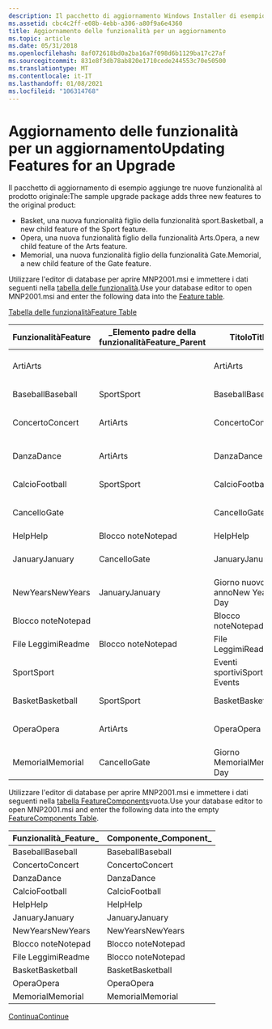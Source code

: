```yaml
---
description: Il pacchetto di aggiornamento Windows Installer di esempio aggiunge nuove funzionalità al prodotto originale.
ms.assetid: cbc4c2ff-e08b-4ebb-a306-a80f9a6e4360
title: Aggiornamento delle funzionalità per un aggiornamento
ms.topic: article
ms.date: 05/31/2018
ms.openlocfilehash: 8af072618bd0a2ba16a7f098d6b1129ba17c27af
ms.sourcegitcommit: 831e8f3db78ab820e1710cede244553c70e50500
ms.translationtype: MT
ms.contentlocale: it-IT
ms.lasthandoff: 01/08/2021
ms.locfileid: "106314768"
---
```

# <a name="updating-features-for-an-upgrade"></a><span data-ttu-id="eeb34-103">Aggiornamento delle funzionalità per un aggiornamento</span><span class="sxs-lookup"><span data-stu-id="eeb34-103">Updating Features for an Upgrade</span></span>

<span data-ttu-id="eeb34-104">Il pacchetto di aggiornamento di esempio aggiunge tre nuove funzionalità al prodotto originale:</span><span class="sxs-lookup"><span data-stu-id="eeb34-104">The sample upgrade package adds three new features to the original product:</span></span>

-   <span data-ttu-id="eeb34-105">Basket, una nuova funzionalità figlio della funzionalità sport.</span><span class="sxs-lookup"><span data-stu-id="eeb34-105">Basketball, a new child feature of the Sport feature.</span></span>
-   <span data-ttu-id="eeb34-106">Opera, una nuova funzionalità figlio della funzionalità Arts.</span><span class="sxs-lookup"><span data-stu-id="eeb34-106">Opera, a new child feature of the Arts feature.</span></span>
-   <span data-ttu-id="eeb34-107">Memorial, una nuova funzionalità figlio della funzionalità Gate.</span><span class="sxs-lookup"><span data-stu-id="eeb34-107">Memorial, a new child feature of the Gate feature.</span></span>

<span data-ttu-id="eeb34-108">Utilizzare l'editor di database per aprire MNP2001.msi e immettere i dati seguenti nella [tabella delle funzionalità](feature-table.md).</span><span class="sxs-lookup"><span data-stu-id="eeb34-108">Use your database editor to open MNP2001.msi and enter the following data into the [Feature table](feature-table.md).</span></span>

[<span data-ttu-id="eeb34-109">Tabella delle funzionalità</span><span class="sxs-lookup"><span data-stu-id="eeb34-109">Feature Table</span></span>](feature-table.md)



| <span data-ttu-id="eeb34-110">Funzionalità</span><span class="sxs-lookup"><span data-stu-id="eeb34-110">Feature</span></span>    | <span data-ttu-id="eeb34-111">\_Elemento padre della funzionalità</span><span class="sxs-lookup"><span data-stu-id="eeb34-111">Feature\_Parent</span></span> | <span data-ttu-id="eeb34-112">Titolo</span><span class="sxs-lookup"><span data-stu-id="eeb34-112">Title</span></span>         | <span data-ttu-id="eeb34-113">Descrizione</span><span class="sxs-lookup"><span data-stu-id="eeb34-113">Description</span></span>                | <span data-ttu-id="eeb34-114">Visualizza</span><span class="sxs-lookup"><span data-stu-id="eeb34-114">Display</span></span> | <span data-ttu-id="eeb34-115">Level</span><span class="sxs-lookup"><span data-stu-id="eeb34-115">Level</span></span> | <span data-ttu-id="eeb34-116">Directory\_</span><span class="sxs-lookup"><span data-stu-id="eeb34-116">Directory\_</span></span> | <span data-ttu-id="eeb34-117">Attributi</span><span class="sxs-lookup"><span data-stu-id="eeb34-117">Attributes</span></span> |
|------------|-----------------|---------------|----------------------------|---------|-------|-------------|------------|
| <span data-ttu-id="eeb34-118">Arti</span><span class="sxs-lookup"><span data-stu-id="eeb34-118">Arts</span></span>       |                 | <span data-ttu-id="eeb34-119">Arti</span><span class="sxs-lookup"><span data-stu-id="eeb34-119">Arts</span></span>          | <span data-ttu-id="eeb34-120">Eventi Arts in Red Park.</span><span class="sxs-lookup"><span data-stu-id="eeb34-120">Arts events at Red Park.</span></span>   | <span data-ttu-id="eeb34-121">18</span><span class="sxs-lookup"><span data-stu-id="eeb34-121">18</span></span>      | <span data-ttu-id="eeb34-122">3</span><span class="sxs-lookup"><span data-stu-id="eeb34-122">3</span></span>     | <span data-ttu-id="eeb34-123">NOTEPADDIR</span><span class="sxs-lookup"><span data-stu-id="eeb34-123">NOTEPADDIR</span></span>  | <span data-ttu-id="eeb34-124">0</span><span class="sxs-lookup"><span data-stu-id="eeb34-124">0</span></span>          |
| <span data-ttu-id="eeb34-125">Baseball</span><span class="sxs-lookup"><span data-stu-id="eeb34-125">Baseball</span></span>   | <span data-ttu-id="eeb34-126">Sport</span><span class="sxs-lookup"><span data-stu-id="eeb34-126">Sport</span></span>           | <span data-ttu-id="eeb34-127">Baseball</span><span class="sxs-lookup"><span data-stu-id="eeb34-127">Baseball</span></span>      | <span data-ttu-id="eeb34-128">Partite di baseball</span><span class="sxs-lookup"><span data-stu-id="eeb34-128">Baseball Games</span></span>             | <span data-ttu-id="eeb34-129">17</span><span class="sxs-lookup"><span data-stu-id="eeb34-129">17</span></span>      | <span data-ttu-id="eeb34-130">3</span><span class="sxs-lookup"><span data-stu-id="eeb34-130">3</span></span>     | <span data-ttu-id="eeb34-131">SPORTDIR</span><span class="sxs-lookup"><span data-stu-id="eeb34-131">SPORTDIR</span></span>    | <span data-ttu-id="eeb34-132">32</span><span class="sxs-lookup"><span data-stu-id="eeb34-132">32</span></span>         |
| <span data-ttu-id="eeb34-133">Concerto</span><span class="sxs-lookup"><span data-stu-id="eeb34-133">Concert</span></span>    | <span data-ttu-id="eeb34-134">Arti</span><span class="sxs-lookup"><span data-stu-id="eeb34-134">Arts</span></span>            | <span data-ttu-id="eeb34-135">Concerto</span><span class="sxs-lookup"><span data-stu-id="eeb34-135">Concert</span></span>       | <span data-ttu-id="eeb34-136">Eventi del concerto in Red Park</span><span class="sxs-lookup"><span data-stu-id="eeb34-136">Concert events at Red Park</span></span> | <span data-ttu-id="eeb34-137">19</span><span class="sxs-lookup"><span data-stu-id="eeb34-137">19</span></span>      | <span data-ttu-id="eeb34-138">3</span><span class="sxs-lookup"><span data-stu-id="eeb34-138">3</span></span>     | <span data-ttu-id="eeb34-139">ARTSDIR</span><span class="sxs-lookup"><span data-stu-id="eeb34-139">ARTSDIR</span></span>     | <span data-ttu-id="eeb34-140">2</span><span class="sxs-lookup"><span data-stu-id="eeb34-140">2</span></span>          |
| <span data-ttu-id="eeb34-141">Danza</span><span class="sxs-lookup"><span data-stu-id="eeb34-141">Dance</span></span>      | <span data-ttu-id="eeb34-142">Arti</span><span class="sxs-lookup"><span data-stu-id="eeb34-142">Arts</span></span>            | <span data-ttu-id="eeb34-143">Danza</span><span class="sxs-lookup"><span data-stu-id="eeb34-143">Dance</span></span>         | <span data-ttu-id="eeb34-144">Eventi di danza nel Red Park</span><span class="sxs-lookup"><span data-stu-id="eeb34-144">Dance events at Red Park</span></span>   | <span data-ttu-id="eeb34-145">21</span><span class="sxs-lookup"><span data-stu-id="eeb34-145">21</span></span>      | <span data-ttu-id="eeb34-146">3</span><span class="sxs-lookup"><span data-stu-id="eeb34-146">3</span></span>     | <span data-ttu-id="eeb34-147">ARTSDIR</span><span class="sxs-lookup"><span data-stu-id="eeb34-147">ARTSDIR</span></span>     | <span data-ttu-id="eeb34-148">2</span><span class="sxs-lookup"><span data-stu-id="eeb34-148">2</span></span>          |
| <span data-ttu-id="eeb34-149">Calcio</span><span class="sxs-lookup"><span data-stu-id="eeb34-149">Football</span></span>   | <span data-ttu-id="eeb34-150">Sport</span><span class="sxs-lookup"><span data-stu-id="eeb34-150">Sport</span></span>           | <span data-ttu-id="eeb34-151">Calcio</span><span class="sxs-lookup"><span data-stu-id="eeb34-151">Football</span></span>      | <span data-ttu-id="eeb34-152">Partite di calcio</span><span class="sxs-lookup"><span data-stu-id="eeb34-152">Football Games</span></span>             | <span data-ttu-id="eeb34-153">13</span><span class="sxs-lookup"><span data-stu-id="eeb34-153">13</span></span>      | <span data-ttu-id="eeb34-154">3</span><span class="sxs-lookup"><span data-stu-id="eeb34-154">3</span></span>     | <span data-ttu-id="eeb34-155">SPORTDIR</span><span class="sxs-lookup"><span data-stu-id="eeb34-155">SPORTDIR</span></span>    | <span data-ttu-id="eeb34-156">2</span><span class="sxs-lookup"><span data-stu-id="eeb34-156">2</span></span>          |
| <span data-ttu-id="eeb34-157">Cancello</span><span class="sxs-lookup"><span data-stu-id="eeb34-157">Gate</span></span>       |                 | <span data-ttu-id="eeb34-158">Cancello</span><span class="sxs-lookup"><span data-stu-id="eeb34-158">Gate</span></span>          | <span data-ttu-id="eeb34-159">Ricoveri del Red Park</span><span class="sxs-lookup"><span data-stu-id="eeb34-159">Red Park's Admissions</span></span>      | <span data-ttu-id="eeb34-160">6</span><span class="sxs-lookup"><span data-stu-id="eeb34-160">6</span></span>       | <span data-ttu-id="eeb34-161">3</span><span class="sxs-lookup"><span data-stu-id="eeb34-161">3</span></span>     | <span data-ttu-id="eeb34-162">NOTEPADDIR</span><span class="sxs-lookup"><span data-stu-id="eeb34-162">NOTEPADDIR</span></span>  | <span data-ttu-id="eeb34-163">0</span><span class="sxs-lookup"><span data-stu-id="eeb34-163">0</span></span>          |
| <span data-ttu-id="eeb34-164">Help</span><span class="sxs-lookup"><span data-stu-id="eeb34-164">Help</span></span>       | <span data-ttu-id="eeb34-165">Blocco note</span><span class="sxs-lookup"><span data-stu-id="eeb34-165">Notepad</span></span>         | <span data-ttu-id="eeb34-166">Help</span><span class="sxs-lookup"><span data-stu-id="eeb34-166">Help</span></span>          | <span data-ttu-id="eeb34-167">File della guida.</span><span class="sxs-lookup"><span data-stu-id="eeb34-167">Help file.</span></span>                 | <span data-ttu-id="eeb34-168">5</span><span class="sxs-lookup"><span data-stu-id="eeb34-168">5</span></span>       | <span data-ttu-id="eeb34-169">3</span><span class="sxs-lookup"><span data-stu-id="eeb34-169">3</span></span>     | <span data-ttu-id="eeb34-170">NOTEPADDIR</span><span class="sxs-lookup"><span data-stu-id="eeb34-170">NOTEPADDIR</span></span>  | <span data-ttu-id="eeb34-171">1</span><span class="sxs-lookup"><span data-stu-id="eeb34-171">1</span></span>          |
| <span data-ttu-id="eeb34-172">January</span><span class="sxs-lookup"><span data-stu-id="eeb34-172">January</span></span>    | <span data-ttu-id="eeb34-173">Cancello</span><span class="sxs-lookup"><span data-stu-id="eeb34-173">Gate</span></span>            | <span data-ttu-id="eeb34-174">January</span><span class="sxs-lookup"><span data-stu-id="eeb34-174">January</span></span>       | <span data-ttu-id="eeb34-175">Ammissioni di gennaio</span><span class="sxs-lookup"><span data-stu-id="eeb34-175">January Admissions</span></span>         | <span data-ttu-id="eeb34-176">7</span><span class="sxs-lookup"><span data-stu-id="eeb34-176">7</span></span>       | <span data-ttu-id="eeb34-177">3</span><span class="sxs-lookup"><span data-stu-id="eeb34-177">3</span></span>     | <span data-ttu-id="eeb34-178">MONDIno</span><span class="sxs-lookup"><span data-stu-id="eeb34-178">MONDIR</span></span>      | <span data-ttu-id="eeb34-179">2</span><span class="sxs-lookup"><span data-stu-id="eeb34-179">2</span></span>          |
| <span data-ttu-id="eeb34-180">NewYears</span><span class="sxs-lookup"><span data-stu-id="eeb34-180">NewYears</span></span>   | <span data-ttu-id="eeb34-181">January</span><span class="sxs-lookup"><span data-stu-id="eeb34-181">January</span></span>         | <span data-ttu-id="eeb34-182">Giorno nuovo anno</span><span class="sxs-lookup"><span data-stu-id="eeb34-182">New Years Day</span></span> | <span data-ttu-id="eeb34-183">Ricoveri nuovi anni</span><span class="sxs-lookup"><span data-stu-id="eeb34-183">New Years Day Admissions</span></span>   | <span data-ttu-id="eeb34-184">9</span><span class="sxs-lookup"><span data-stu-id="eeb34-184">9</span></span>       | <span data-ttu-id="eeb34-185">3</span><span class="sxs-lookup"><span data-stu-id="eeb34-185">3</span></span>     | <span data-ttu-id="eeb34-186">HOLDIR</span><span class="sxs-lookup"><span data-stu-id="eeb34-186">HOLDIR</span></span>      | <span data-ttu-id="eeb34-187">2</span><span class="sxs-lookup"><span data-stu-id="eeb34-187">2</span></span>          |
| <span data-ttu-id="eeb34-188">Blocco note</span><span class="sxs-lookup"><span data-stu-id="eeb34-188">Notepad</span></span>    |                 | <span data-ttu-id="eeb34-189">Blocco note</span><span class="sxs-lookup"><span data-stu-id="eeb34-189">Notepad</span></span>       | <span data-ttu-id="eeb34-190">Editor blocco note</span><span class="sxs-lookup"><span data-stu-id="eeb34-190">Notepad Editor</span></span>             | <span data-ttu-id="eeb34-191">1</span><span class="sxs-lookup"><span data-stu-id="eeb34-191">1</span></span>       | <span data-ttu-id="eeb34-192">3</span><span class="sxs-lookup"><span data-stu-id="eeb34-192">3</span></span>     | <span data-ttu-id="eeb34-193">NOTEPADDIR</span><span class="sxs-lookup"><span data-stu-id="eeb34-193">NOTEPADDIR</span></span>  | <span data-ttu-id="eeb34-194">0</span><span class="sxs-lookup"><span data-stu-id="eeb34-194">0</span></span>          |
| <span data-ttu-id="eeb34-195">File Leggimi</span><span class="sxs-lookup"><span data-stu-id="eeb34-195">Readme</span></span>     | <span data-ttu-id="eeb34-196">Blocco note</span><span class="sxs-lookup"><span data-stu-id="eeb34-196">Notepad</span></span>         | <span data-ttu-id="eeb34-197">File Leggimi</span><span class="sxs-lookup"><span data-stu-id="eeb34-197">Readme</span></span>        | <span data-ttu-id="eeb34-198">File Leggimi</span><span class="sxs-lookup"><span data-stu-id="eeb34-198">Readme File</span></span>                | <span data-ttu-id="eeb34-199">3</span><span class="sxs-lookup"><span data-stu-id="eeb34-199">3</span></span>       | <span data-ttu-id="eeb34-200">3</span><span class="sxs-lookup"><span data-stu-id="eeb34-200">3</span></span>     | <span data-ttu-id="eeb34-201">NOTEPADDIR</span><span class="sxs-lookup"><span data-stu-id="eeb34-201">NOTEPADDIR</span></span>  | <span data-ttu-id="eeb34-202">0</span><span class="sxs-lookup"><span data-stu-id="eeb34-202">0</span></span>          |
| <span data-ttu-id="eeb34-203">Sport</span><span class="sxs-lookup"><span data-stu-id="eeb34-203">Sport</span></span>      |                 | <span data-ttu-id="eeb34-204">Eventi sportivi</span><span class="sxs-lookup"><span data-stu-id="eeb34-204">Sport Events</span></span>  | <span data-ttu-id="eeb34-205">Eventi sportivi al Red Park</span><span class="sxs-lookup"><span data-stu-id="eeb34-205">Sport Events at Red Park</span></span>   | <span data-ttu-id="eeb34-206">12</span><span class="sxs-lookup"><span data-stu-id="eeb34-206">12</span></span>      | <span data-ttu-id="eeb34-207">3</span><span class="sxs-lookup"><span data-stu-id="eeb34-207">3</span></span>     | <span data-ttu-id="eeb34-208">NOTEPADDIR</span><span class="sxs-lookup"><span data-stu-id="eeb34-208">NOTEPADDIR</span></span>  | <span data-ttu-id="eeb34-209">0</span><span class="sxs-lookup"><span data-stu-id="eeb34-209">0</span></span>          |
| <span data-ttu-id="eeb34-210">Basket</span><span class="sxs-lookup"><span data-stu-id="eeb34-210">Basketball</span></span> | <span data-ttu-id="eeb34-211">Sport</span><span class="sxs-lookup"><span data-stu-id="eeb34-211">Sport</span></span>           | <span data-ttu-id="eeb34-212">Basket</span><span class="sxs-lookup"><span data-stu-id="eeb34-212">Basketball</span></span>    | <span data-ttu-id="eeb34-213">Giochi Basket</span><span class="sxs-lookup"><span data-stu-id="eeb34-213">Basketball Games</span></span>           | <span data-ttu-id="eeb34-214">15</span><span class="sxs-lookup"><span data-stu-id="eeb34-214">15</span></span>      | <span data-ttu-id="eeb34-215">3</span><span class="sxs-lookup"><span data-stu-id="eeb34-215">3</span></span>     | <span data-ttu-id="eeb34-216">SPORTDIR</span><span class="sxs-lookup"><span data-stu-id="eeb34-216">SPORTDIR</span></span>    | <span data-ttu-id="eeb34-217">2</span><span class="sxs-lookup"><span data-stu-id="eeb34-217">2</span></span>          |
| <span data-ttu-id="eeb34-218">Opera</span><span class="sxs-lookup"><span data-stu-id="eeb34-218">Opera</span></span>      | <span data-ttu-id="eeb34-219">Arti</span><span class="sxs-lookup"><span data-stu-id="eeb34-219">Arts</span></span>            | <span data-ttu-id="eeb34-220">Opera</span><span class="sxs-lookup"><span data-stu-id="eeb34-220">Opera</span></span>         | <span data-ttu-id="eeb34-221">Prestazioni dell'opera</span><span class="sxs-lookup"><span data-stu-id="eeb34-221">Opera Performances</span></span>         | <span data-ttu-id="eeb34-222">23</span><span class="sxs-lookup"><span data-stu-id="eeb34-222">23</span></span>      | <span data-ttu-id="eeb34-223">3</span><span class="sxs-lookup"><span data-stu-id="eeb34-223">3</span></span>     | <span data-ttu-id="eeb34-224">ARTSDIR</span><span class="sxs-lookup"><span data-stu-id="eeb34-224">ARTSDIR</span></span>     | <span data-ttu-id="eeb34-225">2</span><span class="sxs-lookup"><span data-stu-id="eeb34-225">2</span></span>          |
| <span data-ttu-id="eeb34-226">Memorial</span><span class="sxs-lookup"><span data-stu-id="eeb34-226">Memorial</span></span>   | <span data-ttu-id="eeb34-227">Cancello</span><span class="sxs-lookup"><span data-stu-id="eeb34-227">Gate</span></span>            | <span data-ttu-id="eeb34-228">Giorno Memorial</span><span class="sxs-lookup"><span data-stu-id="eeb34-228">Memorial Day</span></span>  | <span data-ttu-id="eeb34-229">Ricoveri per giorni commemorativi</span><span class="sxs-lookup"><span data-stu-id="eeb34-229">Memorial Day Admissions</span></span>    | <span data-ttu-id="eeb34-230">11</span><span class="sxs-lookup"><span data-stu-id="eeb34-230">11</span></span>      | <span data-ttu-id="eeb34-231">3</span><span class="sxs-lookup"><span data-stu-id="eeb34-231">3</span></span>     | <span data-ttu-id="eeb34-232">HOLDIR</span><span class="sxs-lookup"><span data-stu-id="eeb34-232">HOLDIR</span></span>      | <span data-ttu-id="eeb34-233">2</span><span class="sxs-lookup"><span data-stu-id="eeb34-233">2</span></span>          |



 

<span data-ttu-id="eeb34-234">Utilizzare l'editor di database per aprire MNP2001.msi e immettere i dati seguenti nella [tabella FeatureComponents](featurecomponents-table.md)vuota.</span><span class="sxs-lookup"><span data-stu-id="eeb34-234">Use your database editor to open MNP2001.msi and enter the following data into the empty [FeatureComponents Table](featurecomponents-table.md).</span></span>



| <span data-ttu-id="eeb34-235">Funzionalità\_</span><span class="sxs-lookup"><span data-stu-id="eeb34-235">Feature\_</span></span>  | <span data-ttu-id="eeb34-236">Componente\_</span><span class="sxs-lookup"><span data-stu-id="eeb34-236">Component\_</span></span> |
|------------|-------------|
| <span data-ttu-id="eeb34-237">Baseball</span><span class="sxs-lookup"><span data-stu-id="eeb34-237">Baseball</span></span>   | <span data-ttu-id="eeb34-238">Baseball</span><span class="sxs-lookup"><span data-stu-id="eeb34-238">Baseball</span></span>    |
| <span data-ttu-id="eeb34-239">Concerto</span><span class="sxs-lookup"><span data-stu-id="eeb34-239">Concert</span></span>    | <span data-ttu-id="eeb34-240">Concerto</span><span class="sxs-lookup"><span data-stu-id="eeb34-240">Concert</span></span>     |
| <span data-ttu-id="eeb34-241">Danza</span><span class="sxs-lookup"><span data-stu-id="eeb34-241">Dance</span></span>      | <span data-ttu-id="eeb34-242">Danza</span><span class="sxs-lookup"><span data-stu-id="eeb34-242">Dance</span></span>       |
| <span data-ttu-id="eeb34-243">Calcio</span><span class="sxs-lookup"><span data-stu-id="eeb34-243">Football</span></span>   | <span data-ttu-id="eeb34-244">Calcio</span><span class="sxs-lookup"><span data-stu-id="eeb34-244">Football</span></span>    |
| <span data-ttu-id="eeb34-245">Help</span><span class="sxs-lookup"><span data-stu-id="eeb34-245">Help</span></span>       | <span data-ttu-id="eeb34-246">Help</span><span class="sxs-lookup"><span data-stu-id="eeb34-246">Help</span></span>        |
| <span data-ttu-id="eeb34-247">January</span><span class="sxs-lookup"><span data-stu-id="eeb34-247">January</span></span>    | <span data-ttu-id="eeb34-248">January</span><span class="sxs-lookup"><span data-stu-id="eeb34-248">January</span></span>     |
| <span data-ttu-id="eeb34-249">NewYears</span><span class="sxs-lookup"><span data-stu-id="eeb34-249">NewYears</span></span>   | <span data-ttu-id="eeb34-250">NewYears</span><span class="sxs-lookup"><span data-stu-id="eeb34-250">NewYears</span></span>    |
| <span data-ttu-id="eeb34-251">Blocco note</span><span class="sxs-lookup"><span data-stu-id="eeb34-251">Notepad</span></span>    | <span data-ttu-id="eeb34-252">Blocco note</span><span class="sxs-lookup"><span data-stu-id="eeb34-252">Notepad</span></span>     |
| <span data-ttu-id="eeb34-253">File Leggimi</span><span class="sxs-lookup"><span data-stu-id="eeb34-253">Readme</span></span>     | <span data-ttu-id="eeb34-254">Blocco note</span><span class="sxs-lookup"><span data-stu-id="eeb34-254">Notepad</span></span>     |
| <span data-ttu-id="eeb34-255">Basket</span><span class="sxs-lookup"><span data-stu-id="eeb34-255">Basketball</span></span> | <span data-ttu-id="eeb34-256">Basket</span><span class="sxs-lookup"><span data-stu-id="eeb34-256">Basketball</span></span>  |
| <span data-ttu-id="eeb34-257">Opera</span><span class="sxs-lookup"><span data-stu-id="eeb34-257">Opera</span></span>      | <span data-ttu-id="eeb34-258">Opera</span><span class="sxs-lookup"><span data-stu-id="eeb34-258">Opera</span></span>       |
| <span data-ttu-id="eeb34-259">Memorial</span><span class="sxs-lookup"><span data-stu-id="eeb34-259">Memorial</span></span>   | <span data-ttu-id="eeb34-260">Memorial</span><span class="sxs-lookup"><span data-stu-id="eeb34-260">Memorial</span></span>    |



 

[<span data-ttu-id="eeb34-261">Continua</span><span class="sxs-lookup"><span data-stu-id="eeb34-261">Continue</span></span>](updating-shortcuts-for-an-upgrade.md)

 

 



